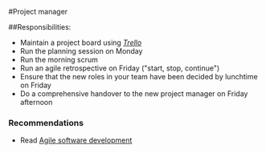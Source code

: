 #Project manager

##Responsibilities:

* Maintain a project board using [*Trello*](https://trello.com/)
* Run the planning session on Monday
* Run the morning scrum
* Run an agile retrospective on Friday ("start, stop, continue")
* Ensure that the new roles in your team have been decided by lunchtime on Friday
* Do a comprehensive handover to the new project manager on Friday afternoon
 
### Recommendations

* Read [Agile software development](http://en.wikipedia.org/wiki/Agile_software_development)


